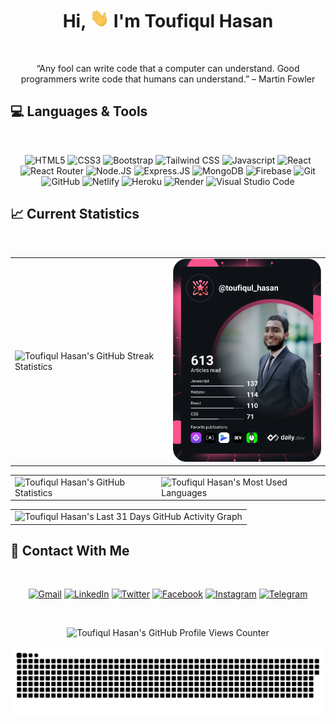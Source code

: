 <h1 align="center">Hi, <img height="30px" src="./assets/hi.gif" alt="Hi"> I'm Toufiqul Hasan</h1>

<br>

<P align="center">“Any fool can write code that a computer can understand. Good programmers write code that humans can understand.” – Martin Fowler</p>

## :computer: Languages & Tools

<br>

<p align="center">
  <img height="25px" src="https://img.shields.io/badge/HTML5-E34F26?style=for-the-badge&logo=html5&logoColor=white" alt="HTML5"> <img height="25px" src="https://img.shields.io/badge/CSS3-1572B6?style=for-the-badge&logo=css3&logoColor=white" alt="CSS3"> <img height="25px" src="https://img.shields.io/badge/Bootstrap-7952B3?style=for-the-badge&logo=bootstrap&logoColor=white" alt="Bootstrap"> <img height="25px" src="https://img.shields.io/badge/Tailwind_CSS-06B6D4?style=for-the-badge&logo=tailwind-css&logoColor=white" alt="Tailwind CSS"> <img height="25px" src="https://img.shields.io/badge/JavaScript-F7DF1E?style=for-the-badge&logo=javascript&logoColor=black" alt="Javascript"> <img height="25px" src="https://img.shields.io/badge/React-61DAFB?style=for-the-badge&logo=react&logoColor=black" alt="React"> <img height="25px" src="https://img.shields.io/badge/React_Router-CA4245?style=for-the-badge&logo=react-router&logoColor=white" alt="React Router"> <img height="25px" src="https://img.shields.io/badge/Node.JS-339933?style=for-the-badge&logo=node.js&logoColor=white" alt="Node.JS"> <img height="25px" src="https://img.shields.io/badge/Express.JS-000000?style=for-the-badge&logo=express&logoColor=white" alt="Express.JS"> <img height="25px" src="https://img.shields.io/badge/MongoDB-47A248?style=for-the-badge&logo=mongodb&logoColor=white" alt="MongoDB"> <img height="25px" src="https://img.shields.io/badge/Firebase-FFCA28?style=for-the-badge&logo=firebase&logoColor=white" alt="Firebase"> <img height="25px" src="https://img.shields.io/badge/Git-F05032?style=for-the-badge&logo=git&logoColor=white" alt="Git"> <img height="25px" src="https://img.shields.io/badge/GitHub-181717?style=for-the-badge&logo=github&logoColor=white" alt="GitHub"> <img height="25px" src="https://img.shields.io/badge/Netlify-00C7B7?style=for-the-badge&logo=netlify&logoColor=white" alt="Netlify"> <img height="25px" src="https://img.shields.io/badge/Heroku-430098?style=for-the-badge&logo=heroku&logoColor=white" alt="Heroku"> <img height="25px" src="https://img.shields.io/badge/Render-46E3B7?style=for-the-badge&logo=render&logoColor=white" alt="Render"> <img height="25px" src="https://img.shields.io/badge/Visual_Studio_Code-007ACC?style=for-the-badge&logo=visual-studio-code&logoColor=white" alt="Visual Studio Code">
</p>

## :chart_with_upwards_trend: Current Statistics

<br>

<table width="100%" align="center">
  <tr>
    <td>
      <img src="https://github-readme-streak-stats.herokuapp.com?user=toufiqul-hasan&hide_border=true&date_format=j%20M%5B%20Y%5D" alt="Toufiqul Hasan's GitHub Streak Statistics">
    </td>
    <td>
      <a href="https://app.daily.dev/toufiqul-hasan"><img src="https://github.com/toufiqul-hasan/toufiqul-hasan/blob/main/devcard.svg" width="300" alt="Toufiqul Hasan's Dev Card"/></a>
    </td>
  </tr>
</table>
<table width="100%" align="center">
  <tr>
    <td>
      <img height="200em" src="https://github-readme-stats.vercel.app/api?username=toufiqul-hasan&show_icons=true&hide_border=true&count_private=true&custom_title=Toufiqul%20Hasan's%20GitHub%20Statistics" alt="Toufiqul Hasan's GitHub Statistics">
    </td>
    <td>
      <img height="200em" src="https://github-readme-stats.vercel.app/api/top-langs/?username=toufiqul-hasan&show_icons=true&hide_border=true&layout=compact&langs_count=8&custom_title=Toufiqul's%20Most%20Used%20Languages" alt="Toufiqul Hasan's Most Used Languages">
    </td>
  </tr>
</table>
<table width="100%" align="center">
  <tr>
    <td>
      <img src="https://github-readme-activity-graph.vercel.app/graph?username=toufiqul-hasan&hide_border=true&custom_title=Toufiqul%20Hasan's%20Last%2031%20Days%20GitHub%20Activity%20Graph&theme=github-light" alt="Toufiqul Hasan's Last 31 Days GitHub Activity Graph">
    </td>
  </tr>
<table>

## :iphone: Contact With Me

<br>

<p align="center">
  <a href="mailto: touphiqul@gmail.com"><img height="30px" src="https://img.shields.io/badge/Gmail-EA4335?style=for-the-badge&logo=gmail&logoColor=white" alt="Gmail"></a> <a href="https://www.linkedin.com/in/toufiqul-hasan/"><img height="30px" src="https://img.shields.io/badge/LinkedIn-0A66C2?style=for-the-badge&logo=linkedin&logoColor=white" alt="LinkedIn"></a> <a href="https://twitter.com/toufiqul_hasan/"><img height="30px" src="https://img.shields.io/badge/Twitter-1DA1F2?style=for-the-badge&logo=twitter&logoColor=white" alt="Twitter"></a> <a href="https://www.facebook.com/t.h.shihab/"><img height="30px" src="https://img.shields.io/badge/Facebook-1877F2?style=for-the-badge&logo=facebook&logoColor=white" alt="Facebook"></a> <a href="https://www.instagram.com/_bahihs_/"><img height="30px" src="https://img.shields.io/badge/Instagram-E4405F?style=for-the-badge&logo=instagram&logoColor=white" alt="Instagram"></a> <a href="https://t.me/toufiqul_hasan/"><img height="30px" src="https://img.shields.io/badge/Telegram-26A5E4?style=for-the-badge&logo=telegram&logoColor=white" alt="Telegram"></a>
</p>

<br>

<p align="center">
  <img height="30px" src="https://komarev.com/ghpvc/?username=toufiqul-hasan&style=for-the-badge&color=lightgrey" alt="Toufiqul Hasan's GitHub Profile Views Counter">
</p>

<p align="center">
  <img src="https://github.com/mikyll/mikyll/blob/output/github-contribution-grid-snake.svg" alt="Snake Animation">
</p>
